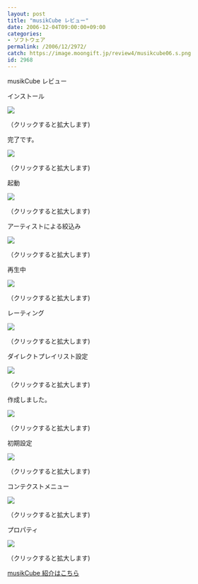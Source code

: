 ```yaml
---
layout: post
title: "musikCube レビュー"
date: 2006-12-04T09:00:00+09:00
categories:
- ソフトウェア
permalink: /2006/12/2972/
catch: https://image.moongift.jp/review4/musikcube06.s.png
id: 2968
---
```

musikCube レビュー  
<!--more-->

インストール

  

[![](https://image.moongift.jp/review4/musikcube01.s.png)](https://image.moongift.jp/review4/musikcube01.png)  
  
（クリックすると拡大します)

  

完了です。

  

[![](https://image.moongift.jp/review4/musikcube02.s.png)](https://image.moongift.jp/review4/musikcube02.png)  
  
（クリックすると拡大します)

  

起動

  

[![](https://image.moongift.jp/review4/musikcube03.s.png)](https://image.moongift.jp/review4/musikcube03.png)  
  
（クリックすると拡大します)

  

アーティストによる絞込み

  

[![](https://image.moongift.jp/review4/musikcube04.s.png)](https://image.moongift.jp/review4/musikcube04.png)  
  
（クリックすると拡大します)

  

再生中

  

[![](https://image.moongift.jp/review4/musikcube05.s.png)](https://image.moongift.jp/review4/musikcube05.png)  
  
（クリックすると拡大します)

  

レーティング

  

[![](https://image.moongift.jp/review4/musikcube06.s.png)](https://image.moongift.jp/review4/musikcube06.png)  
  
（クリックすると拡大します)

  

ダイレクトプレイリスト設定

  

[![](https://image.moongift.jp/review4/musikcube07.s.png)](https://image.moongift.jp/review4/musikcube07.png)  
  
（クリックすると拡大します)

  

作成しました。

  

[![](https://image.moongift.jp/review4/musikcube08.s.png)](https://image.moongift.jp/review4/musikcube08.png)  
  
（クリックすると拡大します)

  

初期設定

  

[![](https://image.moongift.jp/review4/musikcube09.s.png)](https://image.moongift.jp/review4/musikcube09.png)  
  
（クリックすると拡大します)

  

コンテクストメニュー

  

[![](https://image.moongift.jp/review4/musikcube10.s.png)](https://image.moongift.jp/review4/musikcube10.png)  
  
（クリックすると拡大します)

  

プロパティ

  

[![](https://image.moongift.jp/review4/musikcube11.s.png)](https://image.moongift.jp/review4/musikcube11.png)  
  
（クリックすると拡大します)

  

[musikCube 紹介はこちら](http://oss.moongift.jp/intro/i-2971.html)

